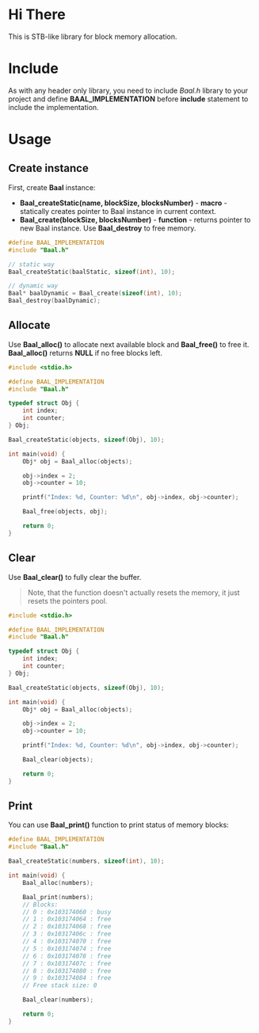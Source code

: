 # Hi There
This is STB-like library for block memory allocation.

# Include
As with any header only library, you need to include *Baal.h* library to your project and define **BAAL_IMPLEMENTATION** before **include** statement to include the implementation.

# Usage
## Create instance
First, create **Baal** instance:
 - **Baal_createStatic(name, blockSize, blocksNumber)** - **macro** - statically creates pointer to Baal instance in current context.
 - **Baal_create(blockSize, blocksNumber)** - **function** - returns pointer to new Baal instance. Use **Baal_destroy** to free memory. 

```c
#define BAAL_IMPLEMENTATION
#include "Baal.h"

// static way
Baal_createStatic(baalStatic, sizeof(int), 10);

// dynamic way
Baal* baalDynamic = Baal_create(sizeof(int), 10);
Baal_destroy(baalDynamic);
```
## Allocate
Use **Baal_alloc()** to allocate next available block and **Baal_free()** to free it. **Baal_alloc()** returns **NULL** if no free blocks left.
```c
#include <stdio.h>

#define BAAL_IMPLEMENTATION
#include "Baal.h"

typedef struct Obj {
    int index;
    int counter;
} Obj;

Baal_createStatic(objects, sizeof(Obj), 10);

int main(void) {
    Obj* obj = Baal_alloc(objects);

    obj->index = 2;
    obj->counter = 10;

    printf("Index: %d, Counter: %d\n", obj->index, obj->counter);

    Baal_free(objects, obj);

    return 0;
}
```
## Clear
Use **Baal_clear()** to fully clear the buffer.
> Note, that the function doesn't actually resets the memory, it just resets the pointers pool.
```c
#include <stdio.h>

#define BAAL_IMPLEMENTATION
#include "Baal.h"

typedef struct Obj {
    int index;
    int counter;
} Obj;

Baal_createStatic(objects, sizeof(Obj), 10);

int main(void) {
    Obj* obj = Baal_alloc(objects);

    obj->index = 2;
    obj->counter = 10;

    printf("Index: %d, Counter: %d\n", obj->index, obj->counter);

    Baal_clear(objects);

    return 0;
}
```

## Print
You can use **Baal_print()** function to print status of memory blocks:
```c
#define BAAL_IMPLEMENTATION
#include "Baal.h"

Baal_createStatic(numbers, sizeof(int), 10);

int main(void) {
    Baal_alloc(numbers);

    Baal_print(numbers);
    // Blocks:
    // 0 : 0x103174060 : busy
    // 1 : 0x103174064 : free
    // 2 : 0x103174068 : free
    // 3 : 0x10317406c : free
    // 4 : 0x103174070 : free
    // 5 : 0x103174074 : free
    // 6 : 0x103174078 : free
    // 7 : 0x10317407c : free
    // 8 : 0x103174080 : free
    // 9 : 0x103174084 : free
    // Free stack size: 0

    Baal_clear(numbers);

    return 0;
}
```